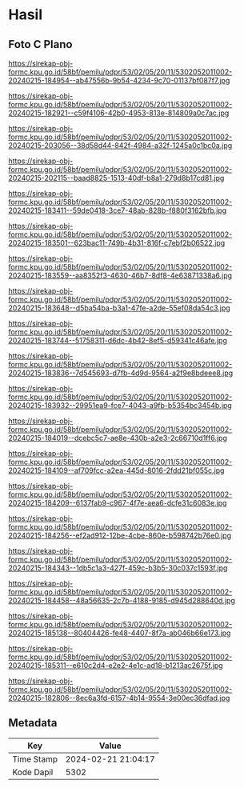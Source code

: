 # Hasil

## Foto C Plano

https://sirekap-obj-formc.kpu.go.id/58bf/pemilu/pdpr/53/02/05/20/11/5302052011002-20240215-184954--ab47556b-9b54-4234-9c70-01137bf087f7.jpg

https://sirekap-obj-formc.kpu.go.id/58bf/pemilu/pdpr/53/02/05/20/11/5302052011002-20240215-182921--c59f4106-42b0-4953-813e-814809a0c7ac.jpg

https://sirekap-obj-formc.kpu.go.id/58bf/pemilu/pdpr/53/02/05/20/11/5302052011002-20240215-203056--38d58d44-842f-4984-a32f-1245a0c1bc0a.jpg

https://sirekap-obj-formc.kpu.go.id/58bf/pemilu/pdpr/53/02/05/20/11/5302052011002-20240215-202115--baad8825-1513-40df-b8a1-279d8b17cd81.jpg

https://sirekap-obj-formc.kpu.go.id/58bf/pemilu/pdpr/53/02/05/20/11/5302052011002-20240215-183411--59de0418-3ce7-48ab-828b-f880f3162bfb.jpg

https://sirekap-obj-formc.kpu.go.id/58bf/pemilu/pdpr/53/02/05/20/11/5302052011002-20240215-183501--623bac11-749b-4b31-816f-c7ebf2b06522.jpg

https://sirekap-obj-formc.kpu.go.id/58bf/pemilu/pdpr/53/02/05/20/11/5302052011002-20240215-183559--aa8352f3-4630-46b7-8df8-4e63871338a6.jpg

https://sirekap-obj-formc.kpu.go.id/58bf/pemilu/pdpr/53/02/05/20/11/5302052011002-20240215-183648--d5ba54ba-b3a1-47fe-a2de-55ef08da54c3.jpg

https://sirekap-obj-formc.kpu.go.id/58bf/pemilu/pdpr/53/02/05/20/11/5302052011002-20240215-183744--51758311-d6dc-4b42-8ef5-d59341c46afe.jpg

https://sirekap-obj-formc.kpu.go.id/58bf/pemilu/pdpr/53/02/05/20/11/5302052011002-20240215-183836--7d545693-d7fb-4d9d-9564-a2f9e8bdeee8.jpg

https://sirekap-obj-formc.kpu.go.id/58bf/pemilu/pdpr/53/02/05/20/11/5302052011002-20240215-183932--29951ea9-fce7-4043-a9fb-b5354bc3454b.jpg

https://sirekap-obj-formc.kpu.go.id/58bf/pemilu/pdpr/53/02/05/20/11/5302052011002-20240215-184019--dcebc5c7-ae8e-430b-a2e3-2c66710d1ff6.jpg

https://sirekap-obj-formc.kpu.go.id/58bf/pemilu/pdpr/53/02/05/20/11/5302052011002-20240215-184109--af709fcc-a2ea-445d-8016-2fdd21bf055c.jpg

https://sirekap-obj-formc.kpu.go.id/58bf/pemilu/pdpr/53/02/05/20/11/5302052011002-20240215-184209--6137fab9-c967-4f7e-aea6-dcfe31c6083e.jpg

https://sirekap-obj-formc.kpu.go.id/58bf/pemilu/pdpr/53/02/05/20/11/5302052011002-20240215-184256--ef2ad912-12be-4cbe-860e-b598742b76e0.jpg

https://sirekap-obj-formc.kpu.go.id/58bf/pemilu/pdpr/53/02/05/20/11/5302052011002-20240215-184343--1db5c1a3-427f-459c-b3b5-30c037c1593f.jpg

https://sirekap-obj-formc.kpu.go.id/58bf/pemilu/pdpr/53/02/05/20/11/5302052011002-20240215-184458--48a56635-2c7b-4188-9185-d945d288640d.jpg

https://sirekap-obj-formc.kpu.go.id/58bf/pemilu/pdpr/53/02/05/20/11/5302052011002-20240215-185138--80404426-fe48-4407-8f7a-ab046b66e173.jpg

https://sirekap-obj-formc.kpu.go.id/58bf/pemilu/pdpr/53/02/05/20/11/5302052011002-20240215-185311--e610c2d4-e2e2-4e1c-ad18-b1213ac2675f.jpg

https://sirekap-obj-formc.kpu.go.id/58bf/pemilu/pdpr/53/02/05/20/11/5302052011002-20240215-182806--8ec6a3fd-6157-4b14-9554-3e00ec36dfad.jpg


## Metadata

| Key        | Value               |
| ---------- | ------------------- |
| Time Stamp | 2024-02-21 21:04:17 |
| Kode Dapil | 5302                |




